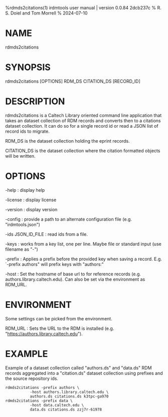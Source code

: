 %rdmds2citations(1) irdmtools user manual | version 0.0.84 2dcb237c
% R. S. Doiel and Tom Morrell
% 2024-07-10

# NAME

rdmds2citations

# SYNOPSIS

rdmds2citations [OPTIONS] RDM_DS CITATION_DS [RECORD_ID]

# DESCRIPTION

rdmds2citations is a Caltech Library oriented command line application
that takes an dataset collection of RDM records and converts then
to a citations dataset collection. It can do so for a single record id
or read a JSON list of record ids to migrate.


RDM_DS is the dataset collection holding the eprint records.

CITATION_DS is the dataset collection where the citation formatted
objects will be written.

# OPTIONS

-help
: display help

-license
: display license

-version
: display version

-config
: provide a path to an alternate configuration file (e.g. "irdmtools.json")

-ids JSON_ID_FILE
: read ids from a file.

-keys
: works from a key list, one per line. Maybe file or standard input (use filename as "-")

-prefix
: Applies a prefix before the provided key when saving a record. E.g. `-prefix authors" will 
prefix keys with "authors:"

-host
: Set the hostname of base url to for reference records (e.g. authors.library.caltech.edu). Can also be set via the environment as RDM_URL.

# ENVIRONMENT 

Some settings can be picked from the environment.

RDM_URL
: Sets the URL to the RDM is installed (e.g. "https://authors.library.caltech.edu").

# EXAMPLE

Example of a dataset collection called "authors.ds" and "data.ds"
RDM records aggregated into a "citation.ds" dataset
collection using prefixes and the source repository ids.

~~~shell
rdmds2citations -prefix authors \
           -host authors.library.caltech.edu \
		   authors.ds citations.ds k3tpc-ga970
rdmds2citations -prefix data \
           -host data.caltech.edu \
		   data.ds citations.ds zzj7r-61978
~~~


